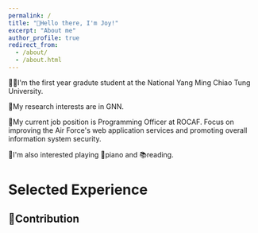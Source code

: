 ```yaml
---
permalink: /
title: "👋Hello there, I'm Joy!"
excerpt: "About me"
author_profile: true
redirect_from:
  - /about/
  - /about.html
---
```


👩‍💻I'm the first year gradute student at the National Yang Ming Chiao Tung University.

🔬My research interests are in GNN.

💼My current job position is Programming Officer at ROCAF. Focus on improving the Air Force's web application services and promoting overall information system security.

📍I'm also interested playing 🎹piano and 📚reading.


# Selected Experience

## 🤖Contribution

